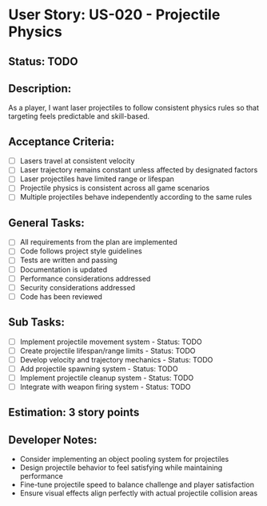 # User Story: US-020 - Projectile Physics

## Status: TODO

## Description:

As a player, I want laser projectiles to follow consistent physics rules so that targeting feels predictable and skill-based.

## Acceptance Criteria:

- [ ] Lasers travel at consistent velocity
- [ ] Laser trajectory remains constant unless affected by designated factors
- [ ] Laser projectiles have limited range or lifespan
- [ ] Projectile physics is consistent across all game scenarios
- [ ] Multiple projectiles behave independently according to the same rules

## General Tasks:

- [ ] All requirements from the plan are implemented
- [ ] Code follows project style guidelines
- [ ] Tests are written and passing
- [ ] Documentation is updated
- [ ] Performance considerations addressed
- [ ] Security considerations addressed
- [ ] Code has been reviewed

## Sub Tasks:

- [ ] Implement projectile movement system - Status: TODO
- [ ] Create projectile lifespan/range limits - Status: TODO
- [ ] Develop velocity and trajectory mechanics - Status: TODO
- [ ] Add projectile spawning system - Status: TODO
- [ ] Implement projectile cleanup system - Status: TODO
- [ ] Integrate with weapon firing system - Status: TODO

## Estimation: 3 story points

## Developer Notes:

- Consider implementing an object pooling system for projectiles
- Design projectile behavior to feel satisfying while maintaining performance
- Fine-tune projectile speed to balance challenge and player satisfaction
- Ensure visual effects align perfectly with actual projectile collision areas
